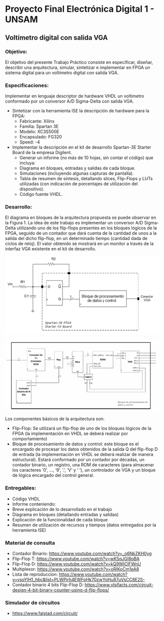 Proyecto Final Electrónica Digital 1 - UNSAM
============================================

## Voltímetro digital con salida VGA

### Objetivo:

El objetivo del presente Trabajo Práctico consiste en especificar, diseñar, describir una
arquitectura, simular, sintetizar e implementar en FPGA un sistema digital para un voltímetro
digital con salida VGA. 

### Especificaciones:

Implementar en lenguaje descriptor de hardware VHDL un voltímetro conformado por
un conversor A/D Sigma-Delta con salida VGA.

-  Sintetizar con la herramienta ISE la descripción de hardware para la FPGA:
    - Fabricante: Xilinx
    - Familia: Spartan 3E
    - Modelo: XC3S500E
    - Encapsulado: FG320
    - Speed: -4
- Implementar la descripción en el kit de desarrollo Spartan-3E Starter Board de la
empresa Digilent.
    - Generar un informe (no más de 10 hojas, sin contar el código) que incluya:
    - Diagrama en bloques, entradas y salidas de cada bloque.
    - Simulaciones (incluyendo algunas capturas de pantalla).
    - Tabla de resumen de síntesis, detallando slices, Flip-Flops y LUTs utilizadas (con
    indicación de porcentajes de utilización del dispositivo).
    - Código fuente VHDL. 

### Desarrollo:

El diagrama en bloques de la arquitectura propuesta se puede observar en la Figura 1. La idea de este trabajo es implementar un conversor A/D Sigma-Delta utilizando uno de los flip-flops presentes en los bloques lógicos de la FPGA, seguido de un contador que dará cuenta de la cantidad de unos a la salida del dicho flip-flop, en un determinado tiempo (cantidad dada de ciclos de reloj).
El valor obtenido se mostrará en un monitor a través de la interfaz VGA
existente en el kit de desarrollo. 

![Figura 1](https://github.com/joagonzalez/unsam_digitales_1/blob/master/documentation/images/diagrama_bloques_arquitectura_voltimetro.png)

![Figura 2](https://github.com/joagonzalez/unsam_digitales_1/blob/master/documentation/images/diagrama_procesamiento_control.png)

Los componentes básicos de la arquitectura son:
- Flip-Flop: Se utilizará un flip-flop de uno de los bloques lógicos de la FPGA (la
implementación en VHDL se deberá realizar por comportamiento)
- Bloque de procesamiento de datos y control: este bloque es el encargado de procesar los datos obtenidos de la salida Q del flip-flop D de entrada (la implementación en VHDL se deberá realizar de manera estructural). Estará conformado por un contador por décadas, un contador binario, un registro, una ROM de caracteres (para almacenar los caracteres ‘0’, …, ‘9’, ‘.’, ‘V’ y ‘ ’), un controlador de VGA y un bloque de lógica encargado del control general. 

### Entregables: 

- Código VHDL
- Informe conteniendo:
- Breve explicación de lo desarrollado en el trabajo
- Diagrama en bloques (detallando entradas y salidas)
- Explicación de la funcionalidad de cada bloque
- Resumen de utilización de recursos y tiempos (datos entregados por la herramienta ISE) 

### Material de consulta

- Contador Binario: https://www.youtube.com/watch?v=_o6NkZKH0yg
- Flip-Flop T: https://www.youtube.com/watch?v=wK5qJGI8qBA
- Flip-Flop D: https://www.youtube.com/watch?v=kQ9WICIFWnU
- Multiplexor: https://www.youtube.com/watch?v=oRIKoCm1eA8
- Lista de reproduccion: https://www.youtube.com/watch?v=vsoYlH1_hbc&list=PLWPirh4EWFpHk70zwYoHu87uVsCC8E2S-
- Contador binario 4 bits Flip-Flop D: https://www.vlsifacts.com/circuit-design-4-bit-binary-counter-using-d-flip-flops/

### Simulador de circuitos

- https://www.falstad.com/circuit/